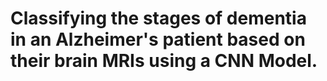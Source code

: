# Classifying the stages of dementia in an Alzheimer's patient based on their brain MRIs using a CNN Model.
